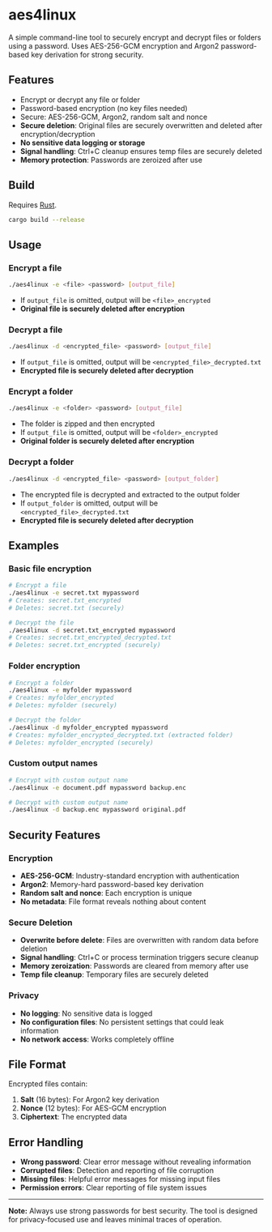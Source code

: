 # aes4linux

A simple command-line tool to securely encrypt and decrypt files or folders using a password. Uses AES-256-GCM encryption and Argon2 password-based key derivation for strong security.

## Features
- Encrypt or decrypt any file or folder
- Password-based encryption (no key files needed)
- Secure: AES-256-GCM, Argon2, random salt and nonce
- **Secure deletion**: Original files are securely overwritten and deleted after encryption/decryption
- **No sensitive data logging or storage**
- **Signal handling**: Ctrl+C cleanup ensures temp files are securely deleted
- **Memory protection**: Passwords are zeroized after use

## Build

Requires [Rust](https://www.rust-lang.org/tools/install).

```sh
cargo build --release
```

## Usage

### Encrypt a file
```sh
./aes4linux -e <file> <password> [output_file]
```
- If `output_file` is omitted, output will be `<file>_encrypted`
- **Original file is securely deleted after encryption**

### Decrypt a file
```sh
./aes4linux -d <encrypted_file> <password> [output_file]
```
- If `output_file` is omitted, output will be `<encrypted_file>_decrypted.txt`
- **Encrypted file is securely deleted after decryption**

### Encrypt a folder
```sh
./aes4linux -e <folder> <password> [output_file]
```
- The folder is zipped and then encrypted
- If `output_file` is omitted, output will be `<folder>_encrypted`
- **Original folder is securely deleted after encryption**

### Decrypt a folder
```sh
./aes4linux -d <encrypted_file> <password> [output_folder]
```
- The encrypted file is decrypted and extracted to the output folder
- If `output_folder` is omitted, output will be `<encrypted_file>_decrypted.txt`
- **Encrypted file is securely deleted after decryption**

## Examples

### Basic file encryption
```sh
# Encrypt a file
./aes4linux -e secret.txt mypassword
# Creates: secret.txt_encrypted
# Deletes: secret.txt (securely)

# Decrypt the file
./aes4linux -d secret.txt_encrypted mypassword
# Creates: secret.txt_encrypted_decrypted.txt
# Deletes: secret.txt_encrypted (securely)
```

### Folder encryption
```sh
# Encrypt a folder
./aes4linux -e myfolder mypassword
# Creates: myfolder_encrypted
# Deletes: myfolder (securely)

# Decrypt the folder
./aes4linux -d myfolder_encrypted mypassword
# Creates: myfolder_encrypted_decrypted.txt (extracted folder)
# Deletes: myfolder_encrypted (securely)
```

### Custom output names
```sh
# Encrypt with custom output name
./aes4linux -e document.pdf mypassword backup.enc

# Decrypt with custom output name
./aes4linux -d backup.enc mypassword original.pdf
```

## Security Features

### Encryption
- **AES-256-GCM**: Industry-standard encryption with authentication
- **Argon2**: Memory-hard password-based key derivation
- **Random salt and nonce**: Each encryption is unique
- **No metadata**: File format reveals nothing about content

### Secure Deletion
- **Overwrite before delete**: Files are overwritten with random data before deletion
- **Signal handling**: Ctrl+C or process termination triggers secure cleanup
- **Memory zeroization**: Passwords are cleared from memory after use
- **Temp file cleanup**: Temporary files are securely deleted

### Privacy
- **No logging**: No sensitive data is logged
- **No configuration files**: No persistent settings that could leak information
- **No network access**: Works completely offline

## File Format

Encrypted files contain:
1. **Salt** (16 bytes): For Argon2 key derivation
2. **Nonce** (12 bytes): For AES-GCM encryption
3. **Ciphertext**: The encrypted data

## Error Handling

- **Wrong password**: Clear error message without revealing information
- **Corrupted files**: Detection and reporting of file corruption
- **Missing files**: Helpful error messages for missing input files
- **Permission errors**: Clear reporting of file system issues

---

**Note:** Always use strong passwords for best security. The tool is designed for privacy-focused use and leaves minimal traces of operation. 